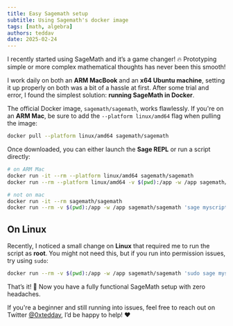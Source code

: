 ```yaml
---
title: Easy Sagemath setup
subtitle: Using Sagemath's docker image
tags: [math, algebra]
authors: teddav
date: 2025-02-24
---
```


I recently started using SageMath and it’s a game changer! 🔥 Prototyping simple or more complex mathematical thoughts has never been this smooth!

I work daily on both an **ARM MacBook** and an **x64 Ubuntu machine**, setting it up properly on both was a bit of a hassle at first. After some trial and error, I found the simplest solution: **running SageMath in Docker**.

The official Docker image, `sagemath/sagemath`, works flawlessly. If you're on an **ARM Mac**, be sure to add the `--platform linux/amd64` flag when pulling the image:

```bash
docker pull --platform linux/amd64 sagemath/sagemath
```

Once downloaded, you can either launch the **Sage REPL** or run a script directly:

```bash
# on ARM Mac
docker run -it --rm --platform linux/amd64 sagemath/sagemath
docker run --rm --platform linux/amd64 -v $(pwd):/app -w /app sagemath/sagemath 'sage myscript.sage'

# not on mac
docker run -it --rm sagemath/sagemath
docker run --rm -v $(pwd):/app -w /app sagemath/sagemath 'sage myscript.sage'
```

## On Linux

Recently, I noticed a small change on **Linux** that required me to run the script as **root**. You might not need this, but if you run into permission issues, try using `sudo`:

```bash
docker run --rm -v $(pwd):/app -w /app sagemath/sagemath 'sudo sage myscript.sage'
```

That’s it! 🚀 Now you have a fully functional SageMath setup with zero headaches.

If you're a beginner and still running into issues, feel free to reach out on Twitter [@0xteddav](https://x.com/0xteddav), I’d be happy to help! ❤️
